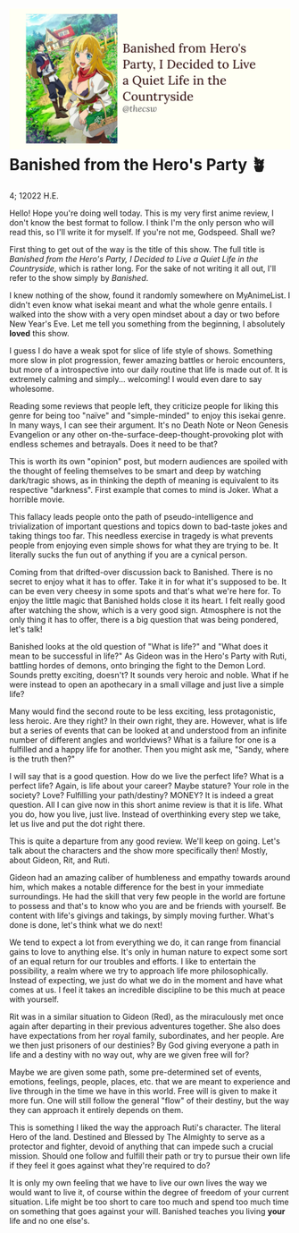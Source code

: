 ![preview](./preview.png)
Banished from the Hero\'s Party 🪴
=================================

4; 12022 H.E.

Hello! Hope you\'re doing well today. This is my very first anime
review, I don\'t know the best format to follow. I think I\'m the only
person who will read this, so I\'ll write it for myself. If you\'re not
me, Godspeed. Shall we?

First thing to get out of the way is the title of this show. The full
title is *Banished from the Hero\'s Party, I Decided to Live a Quiet
Life in the Countryside*, which is rather long. For the sake of not
writing it all out, I\'ll refer to the show simply by *Banished*.

I knew nothing of the show, found it randomly somewhere on MyAnimeList.
I didn\'t even know what isekai meant and what the whole genre entails.
I walked into the show with a very open mindset about a day or two
before New Year\'s Eve. Let me tell you something from the beginning, I
absolutely **loved** this show.

I guess I do have a weak spot for slice of life style of shows.
Something more slow in plot progression, fewer amazing battles or heroic
encounters, but more of a introspective into our daily routine that life
is made out of. It is extremely calming and simply... welcoming! I would
even dare to say wholesome.

Reading some reviews that people left, they criticize people for liking
this genre for being too \"naïve\" and \"simple-minded\" to enjoy this
isekai genre. In many ways, I can see their argument. It\'s no Death
Note or Neon Genesis Evangelion or any other
on-the-surface-deep-thought-provoking plot with endless schemes and
betrayals. Does it need to be that?

This is worth its own \"opinion\" post, but modern audiences are spoiled
with the thought of feeling themselves to be smart and deep by watching
dark/tragic shows, as in thinking the depth of meaning is equivalent to
its respective \"darkness\". First example that comes to mind is Joker.
What a horrible movie.

This fallacy leads people onto the path of pseudo-intelligence and
trivialization of important questions and topics down to bad-taste jokes
and taking things too far. This needless exercise in tragedy is what
prevents people from enjoying even simple shows for what they are trying
to be. It literally sucks the fun out of anything if you are a cynical
person.

Coming from that drifted-over discussion back to Banished. There is no
secret to enjoy what it has to offer. Take it in for what it\'s supposed
to be. It can be even very cheesy in some spots and that\'s what we\'re
here for. To enjoy the little magic that Banished holds close it its
heart. I felt really good after watching the show, which is a very good
sign. Atmosphere is not the only thing it has to offer, there is a big
question that was being pondered, let\'s talk!

Banished looks at the old question of \"What is life?\" and \"What does
it mean to be successful in life?\" As Gideon was in the Hero\'s Party
with Ruti, battling hordes of demons, onto bringing the fight to the
Demon Lord. Sounds pretty exciting, doesn\'t? It sounds very heroic and
noble. What if he were instead to open an apothecary in a small village
and just live a simple life?

Many would find the second route to be less exciting, less
protagonistic, less heroic. Are they right? In their own right, they
are. However, what is life but a series of events that can be looked at
and understood from an infinite number of different angles and
worldviews? What is a failure for one is a fulfilled and a happy life
for another. Then you might ask me, \"Sandy, where is the truth then?\"

I will say that is a good question. How do we live the perfect life?
What is a perfect life? Again, is life about your career? Maybe stature?
Your role in the society? Love? Fulfilling your path/destiny? MONEY? It
is indeed a great question. All I can give now in this short anime
review is that it is life. What you do, how you live, just live. Instead
of overthinking every step we take, let us live and put the dot right
there.

This is quite a departure from any good review. We\'ll keep on going.
Let\'s talk about the characters and the show more specifically then!
Mostly, about Gideon, Rit, and Ruti.

Gideon had an amazing caliber of humbleness and empathy towards around
him, which makes a notable difference for the best in your immediate
surroundings. He had the skill that very few people in the world are
fortune to possess and that\'s to know who you are and be friends with
yourself. Be content with life\'s givings and takings, by simply moving
further. What\'s done is done, let\'s think what we do next!

We tend to expect a lot from everything we do, it can range from
financial gains to love to anything else. It\'s only in human nature to
expect some sort of an equal return for our troubles and efforts. I like
to entertain the possibility, a realm where we try to approach life more
philosophically. Instead of expecting, we just do what we do in the
moment and have what comes at us. I feel it takes an incredible
discipline to be this much at peace with yourself.

Rit was in a similar situation to Gideon (Red), as the miraculously met
once again after departing in their previous adventures together. She
also does have expectations from her royal family, subordinates, and her
people. Are we then just prisoners of our destinies? By God giving
everyone a path in life and a destiny with no way out, why are we given
free will for?

Maybe we are given some path, some pre-determined set of events,
emotions, feelings, people, places, etc. that we are meant to experience
and live through in the time we have in this world. Free will is given
to make it more fun. One will still follow the general \"flow\" of their
destiny, but the way they can approach it entirely depends on them.

This is something I liked the way the approach Ruti\'s character. The
literal Hero of the land. Destined and Blessed by The Almighty to serve
as a protector and fighter, devoid of anything that can impede such a
crucial mission. Should one follow and fulfill their path or try to
pursue their own life if they feel it goes against what they\'re
required to do?

It is only my own feeling that we have to live our own lives the way we
would want to live it, of course within the degree of freedom of your
current situation. Life might be too short to care too much and spend
too much time on something that goes against your will. Banished teaches
you living **your** life and no one else\'s.
